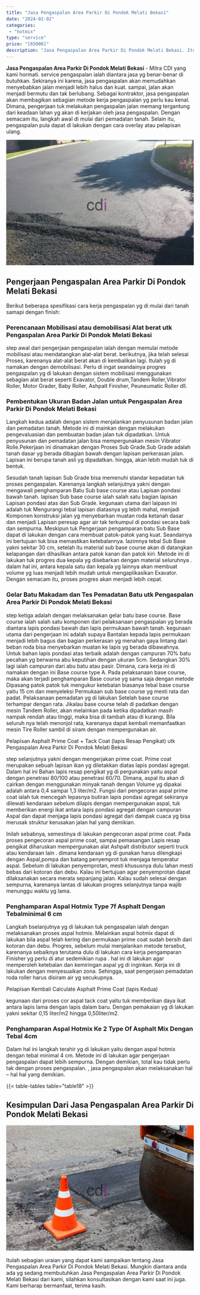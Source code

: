 ```yaml
---
title: "Jasa Pengaspalan Area Parkir Di Pondok Melati Bekasi"
date: "2024-02-02"
categories:
 - "hotmix"
type: "service"
price: "[65000]"
description: "Jasa Pengaspalan Area Parkir Di Pondok Melati Bekasi. Itulah sebagian uraian yang dapat kami sampaikan tentang Jasa Pengaspalan Area Parkir Di Pondok Melati..."
---
```


**Jasa Pengaspalan Area Parkir Di Pondok Melati Bekasi** - Mitra CDI yang kami hormati. service pengaspalan ialah diantara jasa yg benar-benar di butuhkan. Sekiranya ini karena, jasa pengaspalan akan memudahkan menyebabkan jalan menjadi lebih halus dan kuat. sampai, jalan akan menjadi bermutu dan tak berlubang. Sebagai kontraktor, jasa pengaspalan akan membagikan sebagian metode kerja pengaspalan yg perlu kau kenal. Dimana, pengerjaan tuk melakukan pengaspalan jalan memang tergantung dari keadaan lahan yg akan di kerjakan oleh jasa pengaspalan. Dengan semacam itu, langkah awal di mulai dari pemadatan tanah. Selain itu, pengaspalan pula dapat di lakukan dengan cara overlay atau pelapisan ulang.

![Jasa Pengaspalan Area Parkir Di Pondok Melati Bekasi](/images/hotmix/jasa-hotmix-aspal-09.jpg)

## Pengerjaan Pengaspalan Area Parkir Di Pondok Melati Bekasi

Berikut beberapa spesifikasi cara kerja pengaspalan yg di mulai dari tanah samapi dengan finish:

### Perencanaan Mobilisasi atau demobilisasi Alat berat utk Pengaspalan Area Parkir Di Pondok Melati Bekasi

step awal dari pengerjaan pengaspalan ialah dengan memulai metode mobilisasi atau mendatangkan alat-alat berat. berikutnya, jika telah selesai Proses, karenanya alat-alat berat akan di kembalikan lagi. Itulah yg di namakan dengan demobilisasi. Perlu di ingat seandainya progres pengaspalan yg di lakukan dengan sistem mobilisasi menggunakan sebagian alat berat seperti Exavator, Double drum,Tandem Roller,Vibrator Roller, Motor Grader, Baby Roller, Ashpalt Finisher, Peuneumatic Roller dll.

### Pembentukan Ukuran Badan Jalan untuk Pengaspalan Area Parkir Di Pondok Melati Bekasi

Langkah kedua adalah dengan sistem menjalankan penyusunan badan jalan dan pemadatan tanah. Metode ini di mainkan dengan melakukan pengevaluasian dan pembuatan badan jalan tuk dipadatkan. Untuk penyusunan dan pemadatan jalan bisa mempergunakan mesin Vibrator Rolle.Pekerjaan ini dinamakan dengan Proses Sub Grade.Sub Grade adalah tanah dasar yg berada dibagian bawah dengan lapisan perkerasan jalan. Lapisan ini berupa tanah asli yg dipadatkan. hingga, akan lebih mudah tuk di bentuk.

Sesudah tanah lapisan Sub Grade bisa memenuhi standar kepadatan tuk proses pengaspalan. Karenanya langkah selanjutnya yakni dengan mengawali penghamparan Batu Sub base course atau Lapisan pondasi bawah tanah. lapisan Sub base course ialah salah satu bagian lapisan Lapisan pondasi atas dan Sub Grade. kegunaan utama dari laipasn ini adalah tuk Mengurangi tebal lapisan diatasnya yg lebih mahal, menjadi Komponen konstruksi jalan yg menyebarkan muatan roda ketanah dasar dan menjadi Lapisan peresap agar air tak terkumpul di pondasi secara baik dan sempurna. Meskipun tuk Pengerjaan pengamparan batu Sub Base dapat di lakukan dengan cara membuat patok-patok yang kuat. Seandainya ini bertujuan tuk bisa memastikan ketebalannya. lazimnya tebal Sub Base yakni sekitar 30 cm, setelah itu material sub base course akan di datangkan kelapangan dan dihasilkan antara patok kanan dan patok kiri. Metode ini di lakukan tuk progres dua kepala yg disebarkan dengan material seluruhnya . dalam hal ini, antara kepala satu dan kepala yg lainnya akan membuat volume yg luas menjadi lebih mudah untuk mengaplikasikan Exavator. Dengan semacam itu, proses progres akan menjadi lebih cepat.

### Gelar Batu Makadam dan Tes Pemadatan Batu utk Pengaspalan Area Parkir Di Pondok Melati Bekasi

step ketiga adalah dengan melaksanakan gelar batu base course. Base course ialah salah satu komponen dari pelaksanaan pengaspalan yg berada diantara lapis pondasi bawah dan lapis permukaan bawah tanah. kegunaan utama dari pengerjaan ini adalah supaya Bantalan kepada lapis permukaan menjadi lebih bagus dan bagian perkerasan yg menahan gaya lintang dari beban roda bisa menyebarkan muatan ke lapis yg berada dibawahnya. Untuk bahan lapis pondasi atas terbaik adalah dengan campuran 70% batu pecahan yg berwarna abu keputihan dengan ukuran 5cm. Sedangkan 30% lagi ialah campuran dari abu batu atau pasir. Dimana, cara kerja ini di namakan dengan ini Base course type A. Pada pelaksanaan base course, maka akan terjadi penghamparan Base course yg sama saja dengan metode Dipasang patok patok tuk mengukur ketebalan biasanya tebal base course yaitu 15 cm dan menyeleksi Permukaan sub base course yg mesti rata dan padat. Pelaksanaan pemadatan yg di lakukan Setelah base course terhampar dengan rata. Jikalau base course telah di padatkan dengan mesin Tandem Roller, akan melainkan pada ketika dipadatkan masih nampak rendah atau tinggi, maka bisa di tambah atau di kurangi. Bila seluruh nya telah menonjol rata, karenanya dapat kembali memanfaatkan mesin Tire Roller sambil di siram dengan mempergunakan air.

Pelapisan Asphalt Prime Coat + Tack Coat (lapis Resap Pengikat) utk Pengaspalan Area Parkir Di Pondok Melati Bekasi

step selanjutnya yakni dengan mengerjakan prime coat. Prime coat merupakan sebuah lapisan ikan yg diletakkan diatas lapis pondasi agregat. Dalam hal ini Bahan lapis resap pengikat yg di pergunakan yaitu aspal dengan penetrasi 80/100 atau penetrasi 60/70. Dimana, aspal itu akan di cairkan dengan menggunakan minyak tanah dengan Volume yg dipakai adalah antara 0,4 sampai 1,3 liter/m2. Fungsi dari pengecoran aspal prime coat ialah tuk mencegah lepasnya butiran lapis pondasi agregat sekiranya dilewati kendaraan sebelum dilapis dengan mempergunakan aspal, tuk memberikan energi ikat antara lapis pondasi agregat dengan campuran Aspal dan dapat menjaga lapis pondasi agregat dari dampak cuaca yg bisa merusak struktur kerusakan jalan hal yang demikian.

Inilah sebabnya, semestinya di lakukan pengecoran aspal prime coat. Pada proses pengecoran aspal prime coat, sampai pemasangan Lapis resap pengikat diharuskan mempergunakan alat Ashpalt distributor seperti truck atau kendaraan lain . dimana kendaraan yg di gunakan harus dilengkapi dengan Aspal,pompa dan batang penyemprot tuk menjaga temperatur aspal. Sebelum di lakukan penyemprotan, mesti khususnya dulu lahan mesti bebas dari kotoran dan debu. Kalau ini bertujuan agar penyemprotan dapat dilaksanakan secara merata sepanjang jalan. Kalau sudah selesai dengan sempurna, karenanya lantas di lakukan progres selanjutnya tanpa wajib menunggu waktu yg lama.

### Penghamparan Aspal Hotmix Type 7f Asphalt Dengan Tebalminimal 6 cm

Langkah bselanjutnya yg di lakukan tuk pengaspalan ialah dengan melaksanakan proses aspal hotmix. Melainkan aspal hotmix dapat di lakukan bila aspal telah kering dan permukaan prime coat sudah bersih dari kotoran dan debu. Progres, sebelum mulai menjalankan metode tersebut, karenanya sebaiknya terutama dulu di lakukan cara kerja pengamparan Finisher yg perlu di atur sedemikian rupa . hal ini di lakukan agar memperoleh ketebalan dan kemiringan aspal yg di inginkan. Kerja ini di lakukan dengan menyesuaikan zona. Sehingga, saat pengerjaan pemadatan roda roller harus disiram air yg secukupnya.

Pelapisan Kembali Calculate Asphalt Prime Coat (lapis Kedua)

kegunaan dari proses cor aspal tack coat yaitu tuk memberikan daya ikat antara lapis lama dengan lapis dalam baru. Dengan pemakaian yg di lakukan yakni sekitar 0,15 liter/m2 hingga 0,50liter/m2.

### Penghamparan Aspal Hotmix Ke 2 Type Of Asphalt Mix Dengan Tebal 4cm

Dalam hal ini langkah terahir yg di lakukan yaitu dengan aspal hotmix dengan tebal minimal 4 cm. Metode ini di lakukan agar pengerjaan pengaspalan dapat lebih sempurna. Dengan demikian, total kau tidak perlu tak dengan proses pengaspalan. , jasa pengaspalan akan melaksanakan hal – hal hal yang demikian.

{{< table-tables table="table18" >}}

## Kesimpulan Dari Jasa Pengaspalan Area Parkir Di Pondok Melati Bekasi

![Jasa Pengaspalan Area Parkir Di Pondok Melati Bekasi](/images/hotmix/jasa-hotmix-aspal-16.jpg)

Itulah sebagian uraian yang dapat kami sampaikan tentang Jasa Pengaspalan Area Parkir Di Pondok Melati Bekasi. Mungkin diantara anda ada yg sedang membutuhkan Jasa Pengaspalan Area Parkir Di Pondok Melati Bekasi dari kami, silahkan konsultasikan dengan kami saat ini juga. Kami berharap bermanfaat, terima kasih.
